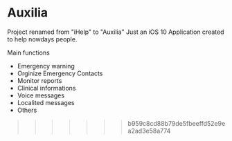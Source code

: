 # Auxilia

Project renamed from "iHelp" to "Auxilia"
Just an iOS 10 Application created to help nowdays people. 

Main functions
- Emergency warning
- Orginize Emergency Contacts
- Monitor reports
- Clinical informations 
- Voice messages
- Localited messages
- Others
>>>>>>> b959c8cd88b79de5fbeeffd52e9ea2ad3e58a774
